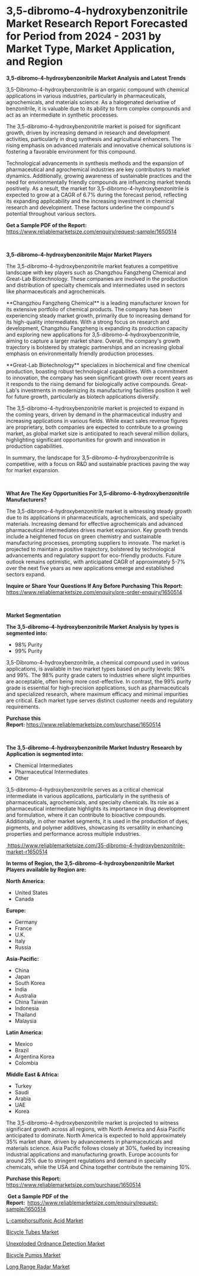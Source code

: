 <p><h1>3,5-dibromo-4-hydroxybenzonitrile Market Research Report Forecasted for Period from 2024 -  2031 by Market Type, Market Application, and Region</h1></p><p><strong>3,5-dibromo-4-hydroxybenzonitrile Market Analysis and Latest Trends</strong></p>
<p><p>3,5-Dibromo-4-hydroxybenzonitrile is an organic compound with chemical applications in various industries, particularly in pharmaceuticals, agrochemicals, and materials science. As a halogenated derivative of benzonitrile, it is valuable due to its ability to form complex compounds and act as an intermediate in synthetic processes.</p><p>The 3,5-dibromo-4-hydroxybenzonitrile market is poised for significant growth, driven by increasing demand in research and development activities, particularly in drug synthesis and agricultural enhancers. The rising emphasis on advanced materials and innovative chemical solutions is fostering a favorable environment for this compound. </p><p>Technological advancements in synthesis methods and the expansion of pharmaceutical and agrochemical industries are key contributors to market dynamics. Additionally, growing awareness of sustainable practices and the need for environmentally friendly compounds are influencing market trends positively. As a result, the market for 3,5-dibromo-4-hydroxybenzonitrile is expected to grow at a CAGR of 6.7% during the forecast period, reflecting its expanding applicability and the increasing investment in chemical research and development. These factors underline the compound's potential throughout various sectors.</p></p>
<p><strong>Get a Sample PDF of the Report:&nbsp;</strong> <a href="https://www.reliablemarketsize.com/enquiry/request-sample/1650514?utm_campaign=1131&utm_medium=2&utm_source=Github&utm_content=ia&utm_term=26092024&utm_id=35-dibromo-4-hydroxybenzonitrile">https://www.reliablemarketsize.com/enquiry/request-sample/1650514</a></p>
<p>&nbsp;</p>
<p><strong>3,5-dibromo-4-hydroxybenzonitrile Major Market Players</strong></p>
<p><p>The 3,5-dibromo-4-hydroxybenzonitrile market features a competitive landscape with key players such as Changzhou Fangzheng Chemical and Great-Lab Biotechnology. These companies are involved in the production and distribution of specialty chemicals and intermediates used in sectors like pharmaceuticals and agrochemicals.</p><p>**Changzhou Fangzheng Chemical** is a leading manufacturer known for its extensive portfolio of chemical products. The company has been experiencing steady market growth, primarily due to increasing demand for its high-quality intermediates. With a strong focus on research and development, Changzhou Fangzheng is expanding its production capacity and exploring new applications for 3,5-dibromo-4-hydroxybenzonitrile, aiming to capture a larger market share. Overall, the company's growth trajectory is bolstered by strategic partnerships and an increasing global emphasis on environmentally friendly production processes.</p><p>**Great-Lab Biotechnology** specializes in biochemical and fine chemical production, boasting robust technological capabilities. With a commitment to innovation, the company has seen significant growth over recent years as it responds to the rising demand for biologically active compounds. Great-Lab's investments in modernizing its manufacturing facilities position it well for future growth, particularly as biotech applications diversify. </p><p>The 3,5-dibromo-4-hydroxybenzonitrile market is projected to expand in the coming years, driven by demand in the pharmaceutical industry and increasing applications in various fields. While exact sales revenue figures are proprietary, both companies are expected to contribute to a growing market, as global market size is anticipated to reach several million dollars, highlighting significant opportunities for growth and innovation in production capabilities. </p><p>In summary, the landscape for 3,5-dibromo-4-hydroxybenzonitrile is competitive, with a focus on R&D and sustainable practices paving the way for market expansion.</p></p>
<p>&nbsp;</p>
<p><strong>What Are The Key Opportunities For 3,5-dibromo-4-hydroxybenzonitrile Manufacturers?</strong></p>
<p><p>The 3,5-dibromo-4-hydroxybenzonitrile market is witnessing steady growth due to its applications in pharmaceuticals, agrochemicals, and specialty materials. Increasing demand for effective agrochemicals and advanced pharmaceutical intermediates drives market expansion. Key growth trends include a heightened focus on green chemistry and sustainable manufacturing processes, prompting suppliers to innovate. The market is projected to maintain a positive trajectory, bolstered by technological advancements and regulatory support for eco-friendly products. Future outlook remains optimistic, with anticipated CAGR of approximately 5-7% over the next five years as new applications emerge and established sectors expand.</p></p>
<p><strong>Inquire or Share Your Questions If Any Before Purchasing This Report:</strong> <a href="https://www.reliablemarketsize.com/enquiry/pre-order-enquiry/1650514?utm_campaign=1131&utm_medium=2&utm_source=Github&utm_content=ia&utm_term=26092024&utm_id=35-dibromo-4-hydroxybenzonitrile">https://www.reliablemarketsize.com/enquiry/pre-order-enquiry/1650514</a></p>
<p>&nbsp;</p>
<p><strong>Market Segmentation</strong></p>
<p><strong>The 3,5-dibromo-4-hydroxybenzonitrile Market Analysis by types is segmented into:</strong></p>
<p><ul><li>98% Purity</li><li>99% Purity</li></ul></p>
<p><p>3,5-Dibromo-4-hydroxybenzonitrile, a chemical compound used in various applications, is available in two market types based on purity levels: 98% and 99%. The 98% purity grade caters to industries where slight impurities are acceptable, often being more cost-effective. In contrast, the 99% purity grade is essential for high-precision applications, such as pharmaceuticals and specialized research, where maximum efficacy and minimal impurities are critical. Each market type serves distinct customer needs and regulatory requirements.</p></p>
<p><strong>Purchase this Report:&nbsp;</strong><a href="https://www.reliablemarketsize.com/purchase/1650514?utm_campaign=1131&utm_medium=2&utm_source=Github&utm_content=ia&utm_term=26092024&utm_id=35-dibromo-4-hydroxybenzonitrile">https://www.reliablemarketsize.com/purchase/1650514</a></p>
<p>&nbsp;</p>
<p><strong>The 3,5-dibromo-4-hydroxybenzonitrile Market Industry Research by Application is segmented into:</strong></p>
<p><ul><li>Chemical Intermediates</li><li>Pharmaceutical Intermediates</li><li>Other</li></ul></p>
<p><p>3,5-dibromo-4-hydroxybenzonitrile serves as a critical chemical intermediate in various applications, particularly in the synthesis of pharmaceuticals, agrochemicals, and specialty chemicals. Its role as a pharmaceutical intermediate highlights its importance in drug development and formulation, where it can contribute to bioactive compounds. Additionally, in other market segments, it is used in the production of dyes, pigments, and polymer additives, showcasing its versatility in enhancing properties and performance across multiple industries.</p></p>
<p><a href="https://www.reliablemarketsize.com/35-dibromo-4-hydroxybenzonitrile-market-r1650514?utm_campaign=1131&utm_medium=2&utm_source=Github&utm_content=ia&utm_term=26092024&utm_id=35-dibromo-4-hydroxybenzonitrile">&nbsp;https://www.reliablemarketsize.com/35-dibromo-4-hydroxybenzonitrile-market-r1650514</a></p>
<p><strong>In terms of Region, the 3,5-dibromo-4-hydroxybenzonitrile Market Players available by Region are:</strong></p>
<p>
    <p> <strong> North America: </strong>
        <ul>
            <li>United States</li>
            <li>Canada</li>
        </ul>
        </p> 
    <p> <strong> Europe: </strong>
        <ul>
            <li>Germany</li>
            <li>France</li>
            <li>U.K.</li>
            <li>Italy</li>
            <li>Russia</li>
        </ul>
        </p> 
    <p> <strong> Asia-Pacific: </strong>
        <ul>
            <li>China</li>
            <li>Japan</li>
            <li>South Korea</li>
            <li>India</li>
            <li>Australia</li>
            <li>China Taiwan</li>
            <li>Indonesia</li>
            <li>Thailand</li>
            <li>Malaysia</li>
        </ul>
        </p> 
    <p> <strong> Latin America: </strong>
        <ul>
            <li>Mexico</li>
            <li>Brazil</li>
            <li>Argentina Korea</li>
            <li>Colombia</li>
        </ul>
        </p> 
    <p> <strong> Middle East & Africa: </strong>
        <ul>
            <li>Turkey</li>
            <li>Saudi</li>
            <li>Arabia</li>
            <li>UAE</li>
            <li>Korea</li>
        </ul>
    </p>
    </p>
<p><p>The 3,5-dibromo-4-hydroxybenzonitrile market is projected to witness significant growth across all regions, with North America and Asia Pacific anticipated to dominate. North America is expected to hold approximately 35% market share, driven by advancements in pharmaceuticals and materials science. Asia Pacific follows closely at 30%, fueled by increasing industrial applications and manufacturing growth. Europe accounts for around 25% due to stringent regulations and demand in specialty chemicals, while the USA and China together contribute the remaining 10%.</p></p>
<p><strong>Purchase this Report: </strong><a href="https://www.reliablemarketsize.com/purchase/1650514?utm_campaign=1131&utm_medium=2&utm_source=Github&utm_content=ia&utm_term=26092024&utm_id=35-dibromo-4-hydroxybenzonitrile">https://www.reliablemarketsize.com/purchase/1650514</a></p>
<p>&nbsp;<strong>Get a Sample PDF of the Report:&nbsp;&nbsp;</strong><a href="https://www.reliablemarketsize.com/enquiry/request-sample/1650514?utm_campaign=1131&utm_medium=2&utm_source=Github&utm_content=ia&utm_term=26092024&utm_id=35-dibromo-4-hydroxybenzonitrile">https://www.reliablemarketsize.com/enquiry/request-sample/1650514</a></p>
<p><strong></strong></p>
<p><p><a href="https://github.com/CliffMedina6/Market-Research-Report-List-6/blob/main/l-camphorsulfonic-acid-market.md?utm_campaign=1131&utm_medium=2&utm_source=Github&utm_content=ia&utm_term=26092024&utm_id=35-dibromo-4-hydroxybenzonitrile">L-camphorsulfonic Acid Market</a></p><p><a href="https://issuu.com/reportprime-2/docs/bicycle-tubes-market-size-2030.pptx_ad9aff493437e9?utm_campaign=1131&utm_medium=2&utm_source=Github&utm_content=ia&utm_term=26092024&utm_id=35-dibromo-4-hydroxybenzonitrile">Bicycle Tubes Market</a></p><p><a href="https://www.linkedin.com/pulse/what-current-future-prospects-unexploded-ordnance-detection-oli3c?trackingId=WEvevWruS4aRj7Pyo4T8jA%3D%3D&utm_campaign=1131&utm_medium=2&utm_source=Github&utm_content=ia&utm_term=26092024&utm_id=35-dibromo-4-hydroxybenzonitrile">Unexploded Ordnance Detection Market</a></p><p><a href="https://issuu.com/reportprime-2/docs/bicycle-pumps-market-size-2030.pptx_baad6f93b3ba3a?utm_campaign=1131&utm_medium=2&utm_source=Github&utm_content=ia&utm_term=26092024&utm_id=35-dibromo-4-hydroxybenzonitrile">Bicycle Pumps Market</a></p><p><a href="https://www.linkedin.com/pulse/global-market-pulse-trends-growth-analysis-long-range-radar-forecasted-wbd8c?utm_campaign=1131&utm_medium=2&utm_source=Github&utm_content=ia&utm_term=26092024&utm_id=35-dibromo-4-hydroxybenzonitrile">Long Range Radar Market</a></p></p>